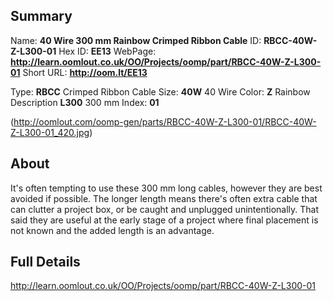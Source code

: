 

 ## Summary
Name: __40 Wire 300 mm Rainbow Crimped Ribbon Cable__
ID: __RBCC-40W-Z-L300-01__
Hex ID: __EE13__
WebPage: __http://learn.oomlout.co.uk/OO/Projects/oomp/part/RBCC-40W-Z-L300-01__
Short URL: __http://oom.lt/EE13__

Type: __RBCC__ Crimped Ribbon Cable 
Size: __40W__ 40 Wire 
Color: __Z__ Rainbow 
Description __L300__ 300 mm 
Index: __01__


(http://oomlout.com/oomp-gen/parts/RBCC-40W-Z-L300-01/RBCC-40W-Z-L300-01_420.jpg)

## About
It's often tempting to use these 300 mm long cables, however they are best avoided if possible. The longer length means there's often extra cable that can clutter a project box, or be caught and unplugged unintentionally. That said they are useful at the early stage of a project where final placement is not known and the added length is an advantage.

 ## Full Details
 http://learn.oomlout.co.uk/OO/Projects/oomp/part/RBCC-40W-Z-L300-01














